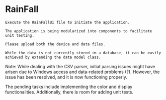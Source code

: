 # RainFall
    Execute the RainFallUI file to initiate the application.

    The application is being modularized into components to facilitate unit testing.

    Please upload both the device and data files.

    While the data is not currently stored in a database, it can be easily achieved by extending the data model class.

Note: While dealing with the CSV parser, initial parsing issues might have arisen due to Windows access and data-related problems (?). However, the issue has been resolved, and it is now functioning properly.

The pending tasks include implementing the color and display functionalities. Additionally, there is room for adding unit tests.
